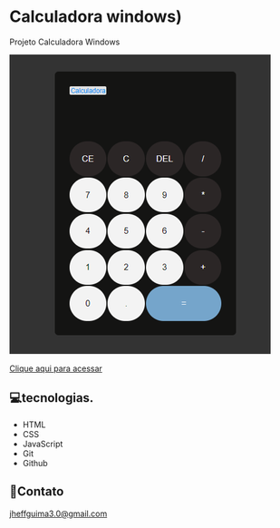 # Calculadora windows)

Projeto Calculadora Windows

![preview](.github/preview.png)

[ Clique aqui para acessar](https://jeferson-3.github.io/ProjetoCalculadora/)


## 💻tecnologias.

- HTML
- CSS
- JavaScript
- Git
- Github

## 📧Contato
jheffguima3.0@gmail.com